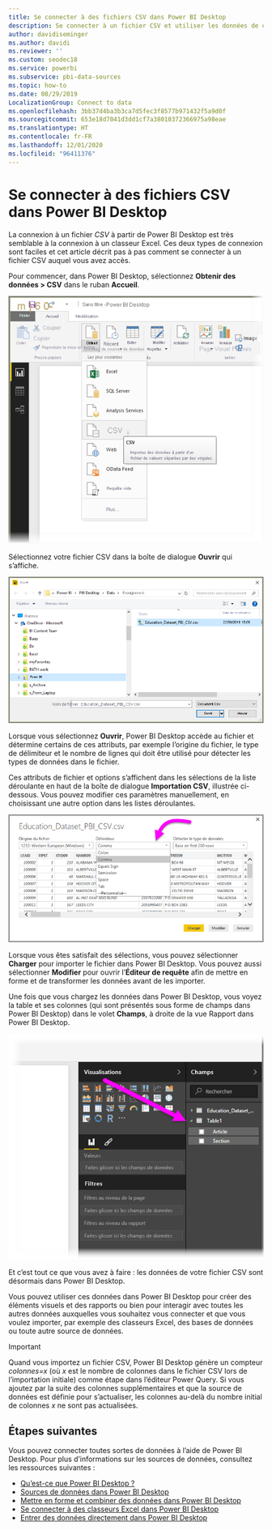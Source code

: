 ```yaml
---
title: Se connecter à des fichiers CSV dans Power BI Desktop
description: Se connecter à un fichier CSV et utiliser les données de ce fichier dans Power BI Desktop
author: davidiseminger
ms.author: davidi
ms.reviewer: ''
ms.custom: seodec18
ms.service: powerbi
ms.subservice: pbi-data-sources
ms.topic: how-to
ms.date: 08/29/2019
LocalizationGroup: Connect to data
ms.openlocfilehash: 3bb37d4ba3b3ca7d5fec3f8577b971432f5a9d0f
ms.sourcegitcommit: 653e18d7041d3dd1cf7a38010372366975a98eae
ms.translationtype: HT
ms.contentlocale: fr-FR
ms.lasthandoff: 12/01/2020
ms.locfileid: "96411376"
---
```

# <a name="connect-to-csv-files-in-power-bi-desktop"></a>Se connecter à des fichiers CSV dans Power BI Desktop
La connexion à un fichier *CSV* à partir de Power BI Desktop est très semblable à la connexion à un classeur Excel. Ces deux types de connexion sont faciles et cet article décrit pas à pas comment se connecter à un fichier CSV auquel vous avez accès.

Pour commencer, dans Power BI Desktop, sélectionnez **Obtenir des données > CSV** dans le ruban **Accueil**.

![Capture d’écran de la commande Obtenir les données.](media/desktop-connect-csv/connect-to-csv_1.png)

Sélectionnez votre fichier CSV dans la boîte de dialogue **Ouvrir** qui s’affiche.

![Capture d’écran de la boîte de dialogue Ouvrir.](media/desktop-connect-csv/connect-to-csv_2.png)

Lorsque vous sélectionnez **Ouvrir**, Power BI Desktop accède au fichier et détermine certains de ces attributs, par exemple l’origine du fichier, le type de délimiteur et le nombre de lignes qui doit être utilisé pour détecter les types de données dans le fichier.

Ces attributs de fichier et options s’affichent dans les sélections de la liste déroulante en haut de la boîte de dialogue **Importation CSV**, illustrée ci-dessous. Vous pouvez modifier ces paramètres manuellement, en choisissant une autre option dans les listes déroulantes.

![Capture d’écran de la boîte de dialogue Importation CSV.](media/desktop-connect-csv/connect-to-csv_3.png)

Lorsque vous êtes satisfait des sélections, vous pouvez sélectionner **Charger** pour importer le fichier dans Power BI Desktop. Vous pouvez aussi sélectionner **Modifier** pour ouvrir l’**Éditeur de requête** afin de mettre en forme et de transformer les données avant de les importer.

Une fois que vous chargez les données dans Power BI Desktop, vous voyez la table et ses colonnes (qui sont présentés sous forme de champs dans Power BI Desktop) dans le volet **Champs**, à droite de la vue Rapport dans Power BI Desktop.

![Capture d’écran de la fenêtre Power BI Desktop montrant le volet Champs.](media/desktop-connect-csv/connect-to-csv_4.png)

Et c’est tout ce que vous avez à faire : les données de votre fichier CSV sont désormais dans Power BI Desktop.

Vous pouvez utiliser ces données dans Power BI Desktop pour créer des éléments visuels et des rapports ou bien pour interagir avec toutes les autres données auxquelles vous souhaitez vous connecter et que vous voulez importer, par exemple des classeurs Excel, des bases de données ou toute autre source de données.

> [!IMPORTANT]
> Quand vous importez un fichier CSV, Power BI Desktop génère un compteur *colonnes=x* (où *x* est le nombre de colonnes dans le fichier CSV lors de l’importation initiale) comme étape dans l’éditeur Power Query. Si vous ajoutez par la suite des colonnes supplémentaires et que la source de données est définie pour s’actualiser, les colonnes au-delà du nombre initial de colonnes *x* ne sont pas actualisées. 


## <a name="next-steps"></a>Étapes suivantes
Vous pouvez connecter toutes sortes de données à l’aide de Power BI Desktop. Pour plus d’informations sur les sources de données, consultez les ressources suivantes :

* [Qu’est-ce que Power BI Desktop ?](../fundamentals/desktop-what-is-desktop.md)
* [Sources de données dans Power BI Desktop](desktop-data-sources.md)
* [Mettre en forme et combiner des données dans Power BI Desktop](desktop-shape-and-combine-data.md)
* [Se connecter à des classeurs Excel dans Power BI Desktop](desktop-connect-excel.md)   
* [Entrer des données directement dans Power BI Desktop](desktop-enter-data-directly-into-desktop.md)   
